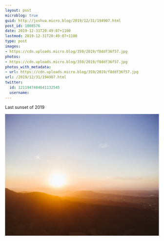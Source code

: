 ```yaml
---
layout: post
microblog: true
guid: http://joshua.micro.blog/2019/12/31/194907.html
post_id: 1008576
date: 2019-12-31T20:49:07+1100
lastmod: 2019-12-31T20:49:07+1100
type: post
images:
- https://cdn.uploads.micro.blog/359/2019/f8ddf36f57.jpg
photos:
- https://cdn.uploads.micro.blog/359/2019/f8ddf36f57.jpg
photos_with_metadata:
- url: https://cdn.uploads.micro.blog/359/2019/f8ddf36f57.jpg
url: /2019/12/31/194907.html
twitter:
  id: 1211947404641132545
  username: 
---
```

Last sunset of 2019

<img src="uploads/2019/f8ddf36f57.jpg" width="600" height="399" alt="" />
